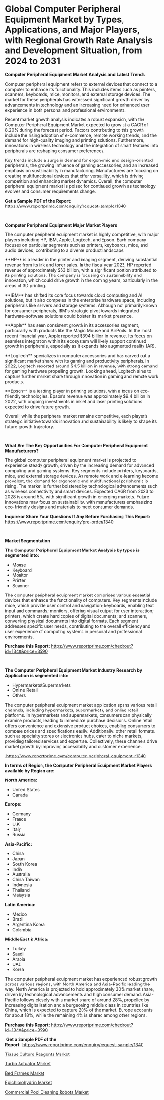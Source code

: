 <p><h1>Global Computer Peripheral Equipment Market by Types, Applications, and Major Players, with Regional Growth Rate Analysis and Development Situation, from 2024 to 2031</h1></p><p><strong>Computer Peripheral Equipment Market Analysis and Latest Trends</strong></p>
<p><p>Computer peripheral equipment refers to external devices that connect to a computer to enhance its functionality. This includes items such as printers, scanners, keyboards, mice, monitors, and external storage devices. The market for these peripherals has witnessed significant growth driven by advancements in technology and an increasing need for enhanced user experience in both personal and professional environments.</p><p>Recent market growth analysis indicates a robust expansion, with the Computer Peripheral Equipment Market expected to grow at a CAGR of 8.20% during the forecast period. Factors contributing to this growth include the rising adoption of e-commerce, remote working trends, and the demand for high-quality imaging and printing solutions. Furthermore, innovations in wireless technology and the integration of smart features into peripherals are reshaping consumer preferences. </p><p>Key trends include a surge in demand for ergonomic and design-oriented peripherals, the growing influence of gaming accessories, and an increased emphasis on sustainability in manufacturing. Manufacturers are focusing on creating multifunctional devices that offer versatility, which is driving competition and enhancing market dynamics. Overall, the computer peripheral equipment market is poised for continued growth as technology evolves and consumer requirements change.</p></p>
<p><strong>Get a Sample PDF of the Report:&nbsp;</strong> <a href="https://www.reportprime.com/enquiry/request-sample/1340">https://www.reportprime.com/enquiry/request-sample/1340</a></p>
<p>&nbsp;</p>
<p><strong>Computer Peripheral Equipment Major Market Players</strong></p>
<p><p>The computer peripheral equipment market is highly competitive, with major players including HP, IBM, Apple, Logitech, and Epson. Each company focuses on particular segments such as printers, keyboards, mice, and audio devices, contributing to a diverse product landscape.</p><p>**HP** is a leader in the printer and imaging segment, deriving substantial revenue from its ink and toner sales. In the fiscal year 2022, HP reported revenue of approximately $63 billion, with a significant portion attributed to its printing solutions. The company is focusing on sustainability and innovation, which could drive growth in the coming years, particularly in the areas of 3D printing.</p><p>**IBM** has shifted its core focus towards cloud computing and AI solutions, but it also competes in the enterprise hardware space, including peripherals like servers and storage systems. Although not primarily known for consumer peripherals, IBM's strategic pivot towards integrated hardware-software solutions could bolster its market presence.</p><p>**Apple** has seen consistent growth in its accessories segment, particularly with products like the Magic Mouse and AirPods. In the most recent financial year, Apple reported $394 billion in revenue. Its focus on seamless integration within its ecosystem will likely support continued growth in peripherals, especially as it expands into augmented reality (AR).</p><p>**Logitech** specializes in computer accessories and has carved out a significant market share with its gaming and productivity peripherals. In 2022, Logitech reported around $4.5 billion in revenue, with strong demand for gaming hardware propelling growth. Looking ahead, Logitech aims to capture further market share through innovation in gaming and remote work products.</p><p>**Epson** is a leading player in printing solutions, with a focus on eco-friendly technologies. Epson’s revenue was approximately $9.4 billion in 2022, with ongoing investments in inkjet and laser printing solutions expected to drive future growth.</p><p>Overall, while the peripheral market remains competitive, each player’s strategic initiative towards innovation and sustainability is likely to shape its future growth trajectory.</p></p>
<p>&nbsp;</p>
<p><strong>What Are The Key Opportunities For Computer Peripheral Equipment Manufacturers?</strong></p>
<p><p>The global computer peripheral equipment market is projected to experience steady growth, driven by the increasing demand for advanced computing and gaming systems. Key segments include printers, keyboards, mice, and external storage devices. As remote work and e-learning become prevalent, the demand for ergonomic and multifunctional peripherals is rising. The market is further bolstered by technological advancements such as wireless connectivity and smart devices. Expected CAGR from 2023 to 2028 is around 5%, with significant growth in emerging markets. Future innovations may focus on sustainability, with manufacturers emphasizing eco-friendly designs and materials to meet consumer demands.</p></p>
<p><strong>Inquire or Share Your Questions If Any Before Purchasing This Report:</strong> <a href="https://www.reportprime.com/enquiry/pre-order/1340">https://www.reportprime.com/enquiry/pre-order/1340</a></p>
<p>&nbsp;</p>
<p><strong>Market Segmentation</strong></p>
<p><strong>The Computer Peripheral Equipment Market Analysis by types is segmented into:</strong></p>
<p><ul><li>Mouse</li><li>Keyboard</li><li>Monitor</li><li>Printer</li><li>Scanner</li></ul></p>
<p><p>The computer peripheral equipment market comprises various essential devices that enhance the functionality of computers. Key segments include mice, which provide user control and navigation; keyboards, enabling text input and commands; monitors, offering visual output for user interaction; printers, which create hard copies of digital documents; and scanners, converting physical documents into digital formats. Each segment addresses specific user needs, contributing to the overall efficiency and user experience of computing systems in personal and professional environments.</p></p>
<p><strong>Purchase this Report:&nbsp;</strong><a href="https://www.reportprime.com/checkout?id=1340&price=3590">https://www.reportprime.com/checkout?id=1340&price=3590</a></p>
<p>&nbsp;</p>
<p><strong>The Computer Peripheral Equipment Market Industry Research by Application is segmented into:</strong></p>
<p><ul><li>Hypermarkets/Supermarkets</li><li>Online Retail</li><li>Others</li></ul></p>
<p><p>The computer peripheral equipment market application spans various retail channels, including hypermarkets, supermarkets, and online retail platforms. In hypermarkets and supermarkets, consumers can physically examine products, leading to immediate purchase decisions. Online retail offers convenience and extensive product choices, enabling consumers to compare prices and specifications easily. Additionally, other retail formats, such as specialty stores or electronics hubs, cater to niche markets, providing tailored services and expertise. Collectively, these channels drive market growth by improving accessibility and customer experience.</p></p>
<p><a href="https://www.reportprime.com/computer-peripheral-equipment-r1340">&nbsp;https://www.reportprime.com/computer-peripheral-equipment-r1340</a></p>
<p><strong>In terms of Region, the Computer Peripheral Equipment Market Players available by Region are:</strong></p>
<p>
    <p> <strong> North America: </strong>
        <ul>
            <li>United States</li>
            <li>Canada</li>
        </ul>
        </p> 
    <p> <strong> Europe: </strong>
        <ul>
            <li>Germany</li>
            <li>France</li>
            <li>U.K.</li>
            <li>Italy</li>
            <li>Russia</li>
        </ul>
        </p> 
    <p> <strong> Asia-Pacific: </strong>
        <ul>
            <li>China</li>
            <li>Japan</li>
            <li>South Korea</li>
            <li>India</li>
            <li>Australia</li>
            <li>China Taiwan</li>
            <li>Indonesia</li>
            <li>Thailand</li>
            <li>Malaysia</li>
        </ul>
        </p> 
    <p> <strong> Latin America: </strong>
        <ul>
            <li>Mexico</li>
            <li>Brazil</li>
            <li>Argentina Korea</li>
            <li>Colombia</li>
        </ul>
        </p> 
    <p> <strong> Middle East & Africa: </strong>
        <ul>
            <li>Turkey</li>
            <li>Saudi</li>
            <li>Arabia</li>
            <li>UAE</li>
            <li>Korea</li>
        </ul>
    </p>
    </p>
<p><p>The computer peripheral equipment market has experienced robust growth across various regions, with North America and Asia-Pacific leading the way. North America is projected to hold approximately 30% market share, driven by technological advancements and high consumer demand. Asia-Pacific follows closely with a market share of around 28%, propelled by increasing digitalization and a burgeoning middle class in countries like China, which is expected to capture 20% of the market. Europe accounts for about 18%, while the remaining 4% is shared among other regions.</p></p>
<p><strong>Purchase this Report: </strong><a href="https://www.reportprime.com/checkout?id=1340&price=3590">https://www.reportprime.com/checkout?id=1340&price=3590</a></p>
<p>&nbsp;<strong>Get a Sample PDF of the Report:&nbsp;&nbsp;</strong><a href="https://www.reportprime.com/enquiry/request-sample/1340">https://www.reportprime.com/enquiry/request-sample/1340</a></p>
<p><strong></strong></p>
<p><p><a href="https://medium.com/@kimwalker1923/tissue-culture-reagents-market-industry-trends-and-forecast-for-period-from-2024-to-2031-379b3e9c05eb">Tissue Culture Reagents Market</a></p><p><a href="https://medium.com/@lucas.russell0876/global-turbo-actuator-market-is-projected-to-grow-at-a-cagr-of-9-7-4a2475e0f14b">Turbo Actuator Market</a></p><p><a href="https://www.linkedin.com/pulse/bed-frames-industry-insights-report-analyzing-market-trends-applications-t3o8e?trackingId=JlzmFmWHSPG8WGKEw3DhhA%3D%3D">Bed Frames Market</a></p><p><a href="https://www.linkedin.com/pulse/epichlorohydrin-market-share-new-trends-analysis-its-type-application-fo5af?trackingId=kzLI3ZLzTLily10ZMKLJ1Q%3D%3D">Epichlorohydrin Market</a></p><p><a href="https://issuu.com/reportprime-2/docs/commercial-pool-cleaning-robots-mar_2ed9ef992f1bcc">Commercial Pool Cleaning Robots Market</a></p></p>